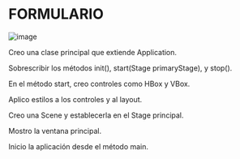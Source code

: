 # FORMULARIO
![image](https://github.com/ANA-ZAMBRANO/FORMULARIO/assets/169195758/e21ee899-eedf-4a0c-b6e9-ef963a0f24fd)




Creo una clase principal que extiende Application.

Sobrescribir los métodos init(), start(Stage primaryStage), y stop().

En el método start, creo controles como HBox y VBox.

Aplico estilos a los controles y al layout.

Creo una Scene y establecerla en el Stage principal.

Mostro la ventana principal.

Inicio la aplicación desde el método main.

